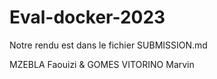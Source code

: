 # Eval-docker-2023

Notre rendu est dans le fichier SUBMISSION.md

MZEBLA Faouizi & GOMES VITORINO Marvin

